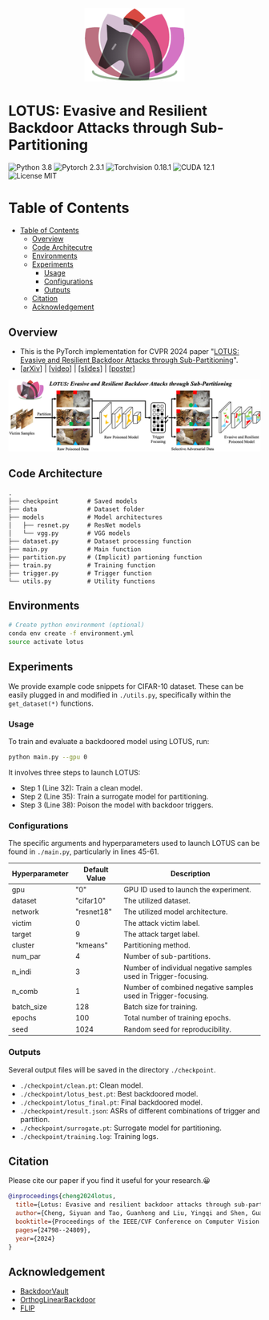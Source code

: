<div align="center">
    <img src="imgs/logo.png" width="200px" />
</div>

# LOTUS: Evasive and Resilient Backdoor Attacks through Sub-Partitioning

![Python 3.8](https://img.shields.io/badge/python-3.8-DodgerBlue.svg?style=plastic)
![Pytorch 2.3.1](https://img.shields.io/badge/pytorch-2.3.1-DodgerBlue.svg?style=plastic)
![Torchvision 0.18.1](https://img.shields.io/badge/torchvision-0.18.1-DodgerBlue.svg?style=plastic)
![CUDA 12.1](https://img.shields.io/badge/cuda-12.1-DodgerBlue.svg?style=plastic)
![License MIT](https://img.shields.io/badge/License-MIT-DodgerBlue.svg?style=plastic)

Table of Contents
=================
- [Table of Contents](#table-of-contents)
  - [Overview](#overview)
  - [Code Architecutre](#code-architecture)
  - [Environments](#environments)
  - [Experiments](#experiments)
    - [Usage](#usage)
    - [Configurations](#configurations)
    - [Outputs](#outputs)
  - [Citation](#citation)
  - [Acknowledgement](#acknowledgement)

## Overview
- This is the PyTorch implementation for CVPR 2024 paper "[LOTUS: Evasive and Resilient Backdoor Attacks through Sub-Partitioning](https://openaccess.thecvf.com/content/CVPR2024/html/Cheng_LOTUS_Evasive_and_Resilient_Backdoor_Attacks_through_Sub-Partitioning_CVPR_2024_paper.html)".
- [[arXiv](https://arxiv.org/abs/2403.17188)\] | \[[video](https://www.youtube.com/watch?v=AoP6tlFmSqQ&t=12s)\] | \[[slides](https://www.cs.purdue.edu/homes/cheng535/static/slides/LOTUS_slides.pdf)\] | \[[poster](https://www.cs.purdue.edu/homes/cheng535/static/slides/LOTUS_poster.pdf)\]

<img src="imgs/overview.png" width="900px"/>

## Code Architecture
    .
    ├── checkpoint        # Saved models
    ├── data              # Dataset folder
    ├── models            # Model architectures
    │   ├── resnet.py     # ResNet models
    │   └── vgg.py        # VGG models
    ├── dataset.py        # Dataset processing function
    ├── main.py           # Main function
    ├── partition.py      # (Implicit) partioning function
    ├── train.py          # Training function
    ├── trigger.py        # Trigger function
    └── utils.py          # Utility functions

## Environments
```bash
# Create python environment (optional)
conda env create -f environment.yml
source activate lotus
```

## Experiments  
We provide example code snippets for CIFAR-10 dataset. These can be easily plugged in and modified in `./utils.py`, specifically within the `get_dataset(*)` functions.

### Usage
To train and evaluate a backdoored model using LOTUS, run:
```bash
python main.py --gpu 0
```
It involves three steps to launch LOTUS:
- Step 1 (Line 32): Train a clean model.
- Step 2 (Line 35): Train a surrogate model for partitioning.
- Step 3 (Line 38): Poison the model with backdoor triggers.

### Configurations
The specific arguments and hyperparameters used to launch LOTUS can be found in `./main.py`, particularly in lines 45-61.

| Hyperparameter | Default Value | Description |
|----------------|---------------|-------------|
| gpu | "0" | GPU ID used to launch the experiment. |
| dataset | "cifar10" | The utilized dataset. |
| network | "resnet18" | The utilized model architecture. |
| victim | 0 | The attack victim label. |
| target | 9 | The attack target label. |
| cluster | "kmeans" | Partitioning method. |
| num_par | 4 | Number of sub-partitions. |
| n_indi | 3 | Number of individual negative samples used in Trigger-focusing. |
| n_comb | 1 | Number of combined negative samples used in Trigger-focusing. |
| batch_size | 128 | Batch size for training. |
| epochs | 100 | Total number of training epochs. |
| seed | 1024 | Random seed for reproducibility. |


### Outputs
Several output files will be saved in the directory `./checkpoint`.
- `./checkpoint/clean.pt`: Clean model.
- `./checkpoint/lotus_best.pt`: Best backdoored model.
- `./checkpoint/lotus_final.pt`: Final backdoored model.
- `./checkpoint/result.json`: ASRs of different combinations of trigger and partition.
- `./checkpoint/surrogate.pt`: Surrogate model for partitioning.
- `./checkpoint/training.log`: Training logs.





## Citation
Please cite our paper if you find it useful for your research.😀

```bibtex
@inproceedings{cheng2024lotus,
  title={Lotus: Evasive and resilient backdoor attacks through sub-partitioning},
  author={Cheng, Siyuan and Tao, Guanhong and Liu, Yingqi and Shen, Guangyu and An, Shengwei and Feng, Shiwei and Xu, Xiangzhe and Zhang, Kaiyuan and Ma, Shiqing and Zhang, Xiangyu},
  booktitle={Proceedings of the IEEE/CVF Conference on Computer Vision and Pattern Recognition},
  pages={24798--24809},
  year={2024}
}
```

## Acknowledgement
- [BackdoorVault](https://github.com/Gwinhen/BackdoorVault)
- [OrthogLinearBackdoor](https://github.com/KaiyuanZh/OrthogLinearBackdoor)
- [FLIP](https://github.com/KaiyuanZh/FLIP)
